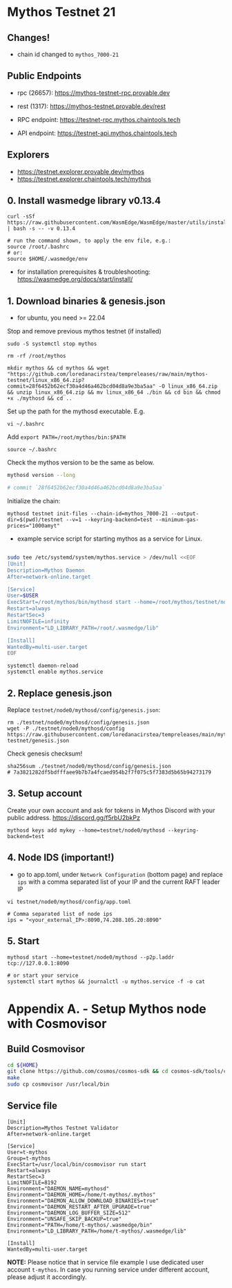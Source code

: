 # Mythos Testnet 21

## Changes!

- chain id changed to `mythos_7000-21`

## Public Endpoints

  * rpc (26657): https://mythos-testnet-rpc.provable.dev
  * rest (1317): https://mythos-testnet.provable.dev/rest

  * RPC endpoint: https://testnet-rpc.mythos.chaintools.tech
  * API endpoint: https://testnet-api.mythos.chaintools.tech

## Explorers

  * https://testnet.explorer.provable.dev/mythos
  * https://testnet.explorer.chaintools.tech/mythos

## 0. Install wasmedge library v0.13.4

```
curl -sSf https://raw.githubusercontent.com/WasmEdge/WasmEdge/master/utils/install.sh | bash -s -- -v 0.13.4

# run the command shown, to apply the env file, e.g.:
source /root/.bashrc
# or:
source $HOME/.wasmedge/env

```

- for installation prerequisites & troubleshooting: https://wasmedge.org/docs/start/install/


## 1. Download binaries & genesis.json

* for ubuntu, you need >= 22.04


Stop and remove previous mythos testnet (if installed)
```shell==
sudo -S systemctl stop mythos

rm -rf /root/mythos
```

```shell=
mkdir mythos && cd mythos && wget "https://github.com/loredanacirstea/tempreleases/raw/main/mythos-testnet/linux_x86_64.zip?commit=28f6452b62ecf30a4d46a462bcd04d8a9e3ba5aa" -O linux_x86_64.zip && unzip linux_x86_64.zip && mv linux_x86_64 ./bin && cd bin && chmod +x ./mythosd && cd ..
```

Set up the path for the mythosd executable. E.g.
```
vi ~/.bashrc
```
Add `export PATH=/root/mythos/bin:$PATH`
```
source ~/.bashrc
```

Check the mythos version to be the same as below.

```sh
mythosd version --long

# commit `28f6452b62ecf30a4d46a462bcd04d8a9e3ba5aa`
```

Initialize the chain:

```shell=
mythosd testnet init-files --chain-id=mythos_7000-21 --output-dir=$(pwd)/testnet --v=1 --keyring-backend=test --minimum-gas-prices="1000amyt"

```
* example service script for starting mythos as a service for Linux.

```bash

sudo tee /etc/systemd/system/mythos.service > /dev/null <<EOF
[Unit]
Description=Mythos Daemon
After=network-online.target

[Service]
User=$USER
ExecStart=/root/mythos/bin/mythosd start --home=/root/mythos/testnet/node0/mythosd --p2p.laddr=tcp://127.0.0.1:8090
Restart=always
RestartSec=3
LimitNOFILE=infinity
Environment="LD_LIBRARY_PATH=/root/.wasmedge/lib"

[Install]
WantedBy=multi-user.target
EOF

```

```shell=
systemctl daemon-reload
systemctl enable mythos.service
```

## 2. Replace genesis.json

Replace `testnet/node0/mythosd/config/genesis.json`:

```shell=
rm ./testnet/node0/mythosd/config/genesis.json
wget -P ./testnet/node0/mythosd/config https://raw.githubusercontent.com/loredanacirstea/tempreleases/main/mythos-testnet/genesis.json
```

Check genesis checksum!

```
sha256sum ./testnet/node0/mythosd/config/genesis.json
# 7a3821282df5bdfffaee9b7b7a4fcaed954b2f7f075c5f7383d5b65b94273179
```

## 3. Setup account

Create your own account and ask for tokens in Mythos Discord with your public address. https://discord.gg/f5rbU2bkPz

```shell=
mythosd keys add mykey --home=testnet/node0/mythosd --keyring-backend=test
```

## 4. Node IDS (important!)

* go to app.toml, under `Network Configuration` (bottom page) and replace `ips` with a comma separated list of your IP and the current RAFT leader IP

```shell=
vi testnet/node0/mythosd/config/app.toml
```
```
# Comma separated list of node ips
ips = "<your_external_IP>:8090,74.208.105.20:8090"
```

## 5. Start

```shell=
mythosd start --home=testnet/node0/mythosd --p2p.laddr tcp://127.0.0.1:8090

# or start your service
systemctl start mythos && journalctl -u mythos.service -f -o cat
```



# Appendix A. - Setup Mythos node with Cosmovisor

## Build Cosmovisor
```bash
cd ${HOME}
git clone https://github.com/cosmos/cosmos-sdk && cd cosmos-sdk/tools/cosmovisor/
make
sudo cp cosmovisor /usr/local/bin
```

## Service file
```
[Unit]
Description=Mythos Testnet Validator
After=network-online.target

[Service]
User=t-mythos
Group=t-mythos
ExecStart=/usr/local/bin/cosmovisor run start
Restart=always
RestartSec=3
LimitNOFILE=8192
Environment="DAEMON_NAME=mythosd"
Environment="DAEMON_HOME=/home/t-mythos/.mythos"
Environment="DAEMON_ALLOW_DOWNLOAD_BINARIES=true"
Environment="DAEMON_RESTART_AFTER_UPGRADE=true"
Environment="DAEMON_LOG_BUFFER_SIZE=512"
Environment="UNSAFE_SKIP_BACKUP=true"
Environment="PATH=/home/t-mythos/.wasmedge/bin"
Environment="LD_LIBRARY_PATH=/home/t-mythos/.wasmedge/lib"

[Install]
WantedBy=multi-user.target
```
**NOTE:** Please notice that in service file example I use dedicated user account `t-mythos`. In case you running service under different account, please adjust it accordingly.
